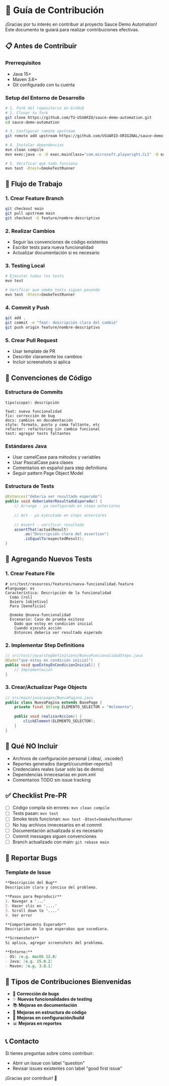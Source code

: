 # 🤝 Guía de Contribución

¡Gracias por tu interés en contribuir al proyecto Sauce Demo Automation! Este documento te guiará para realizar contribuciones efectivas.

## 📋 Antes de Contribuir

### Prerrequisitos
- Java 15+
- Maven 3.6+
- Git configurado con tu cuenta

### Setup del Entorno de Desarrollo
```bash
# 1. Fork del repositorio en GitHub
# 2. Clonar tu fork
git clone https://github.com/TU-USUARIO/sauce-demo-automation.git
cd sauce-demo-automation

# 3. Configurar remote upstream
git remote add upstream https://github.com/USUARIO-ORIGINAL/sauce-demo-automation.git

# 4. Instalar dependencias
mvn clean compile
mvn exec:java -e -D exec.mainClass="com.microsoft.playwright.CLI" -D exec.args="install"

# 5. Verificar que todo funciona
mvn test -Dtest=SmokeTestRunner
```

## 🔄 Flujo de Trabajo

### 1. Crear Feature Branch
```bash
git checkout main
git pull upstream main
git checkout -b feature/nombre-descriptivo
```

### 2. Realizar Cambios
- Seguir las convenciones de código existentes
- Escribir tests para nueva funcionalidad
- Actualizar documentación si es necesario

### 3. Testing Local
```bash
# Ejecutar todos los tests
mvn test

# Verificar que smoke tests siguen pasando
mvn test -Dtest=SmokeTestRunner
```

### 4. Commit y Push
```bash
git add .
git commit -m "feat: descripción clara del cambio"
git push origin feature/nombre-descriptivo
```

### 5. Crear Pull Request
- Usar template de PR
- Describir claramente los cambios
- Incluir screenshots si aplica

## 📝 Convenciones de Código

### Estructura de Commits
```
tipo(scope): descripción

feat: nueva funcionalidad
fix: corrección de bug
docs: cambios en documentación
style: formato, punto y coma faltante, etc
refactor: refactoring sin cambio funcional
test: agregar tests faltantes
```

### Estándares Java
- Usar camelCase para métodos y variables
- Usar PascalCase para clases
- Comentarios en español para step definitions
- Seguir pattern Page Object Model

### Estructura de Tests
```java
@Entonces("deberia ver resultado esperado")
public void deberiaVerResultadoEsperado() {
    // Arrange - ya configurado en steps anteriores
    
    // Act - ya ejecutado en steps anteriores
    
    // Assert - verificar resultado
    assertThat(actualResult)
        .as("Descripción clara del assertion")
        .isEqualTo(expectedResult);
}
```

## 🧪 Agregando Nuevos Tests

### 1. Crear Feature File
```gherkin
# src/test/resources/features/nueva-funcionalidad.feature
#language: es
Característica: Descripción de la funcionalidad
  Como [rol]
  Quiero [objetivo]
  Para [beneficio]

  @smoke @nueva-funcionalidad
  Escenario: Caso de prueba exitoso
    Dado que estoy en condición inicial
    Cuando ejecuto acción
    Entonces deberia ver resultado esperado
```

### 2. Implementar Step Definitions
```java
// src/test/java/stepDefinitions/NuevaFuncionalidadSteps.java
@Dado("que estoy en condición inicial")
public void queEstoyEnCondicionInicial() {
    // Implementación
}
```

### 3. Crear/Actualizar Page Objects
```java
// src/main/java/pages/NuevaPagina.java
public class NuevaPagina extends BasePage {
    private final String ELEMENTO_SELECTOR = "#elemento";
    
    public void realizarAccion() {
        clickElement(ELEMENTO_SELECTOR);
    }
}
```

## 🚫 Qué NO Incluir

- Archivos de configuración personal (.idea/, .vscode/)
- Reportes generados (target/cucumber-reports/)
- Credenciales reales (usar solo las de demo)
- Dependencias innecesarias en pom.xml
- Comentarios TODO sin issue tracking

## ✅ Checklist Pre-PR

- [ ] Código compila sin errores: `mvn clean compile`
- [ ] Tests pasan: `mvn test`
- [ ] Smoke tests funcionan: `mvn test -Dtest=SmokeTestRunner`
- [ ] No hay archivos innecesarios en el commit
- [ ] Documentación actualizada si es necesario
- [ ] Commit messages siguen convenciones
- [ ] Branch actualizado con main: `git rebase main`

## 🐛 Reportar Bugs

### Template de Issue
```markdown
**Descripción del Bug**
Descripción clara y concisa del problema.

**Pasos para Reproducir**
1. Navegar a '...'
2. Hacer clic en '....'
3. Scroll down to '....'
4. Ver error

**Comportamiento Esperado**
Descripción de lo que esperabas que sucediera.

**Screenshots**
Si aplica, agregar screenshots del problema.

**Entorno:**
- OS: [e.g. macOS 12.0]
- Java: [e.g. 15.0.2]
- Maven: [e.g. 3.8.1]
```

## 🚀 Tipos de Contribuciones Bienvenidas

- 🐛 **Corrección de bugs**
- ✨ **Nuevas funcionalidades de testing**
- 📚 **Mejoras en documentación**
- 🎨 **Mejoras en estructura de código**
- 🔧 **Mejoras en configuración/build**
- 📊 **Mejoras en reportes**

## 📞 Contacto

Si tienes preguntas sobre cómo contribuir:
- Abrir un issue con label "question"
- Revisar issues existentes con label "good first issue"

¡Gracias por contribuir! 🎉
